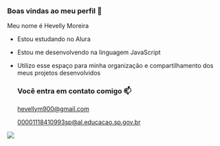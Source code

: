 ### Boas vindas ao meu perfil 🖤

Meu nome é Hevelly Moreira

- Estou estudando no Alura
- Estou me desenvolvendo na linguagem JavaScript
- Utilizo esse espaço para minha organização e compartilhamento dos meus projetos desenvolvidos

  ### Você entra em contato comigo 📫

  hevellym900@gmail.com
  
  00001118410993sp@al.educacao.sp.gov.br

 ![](![image](https://github.com/user-attachments/assets/b2382fea-fc30-4612-9679-194605dbb654)
) 
